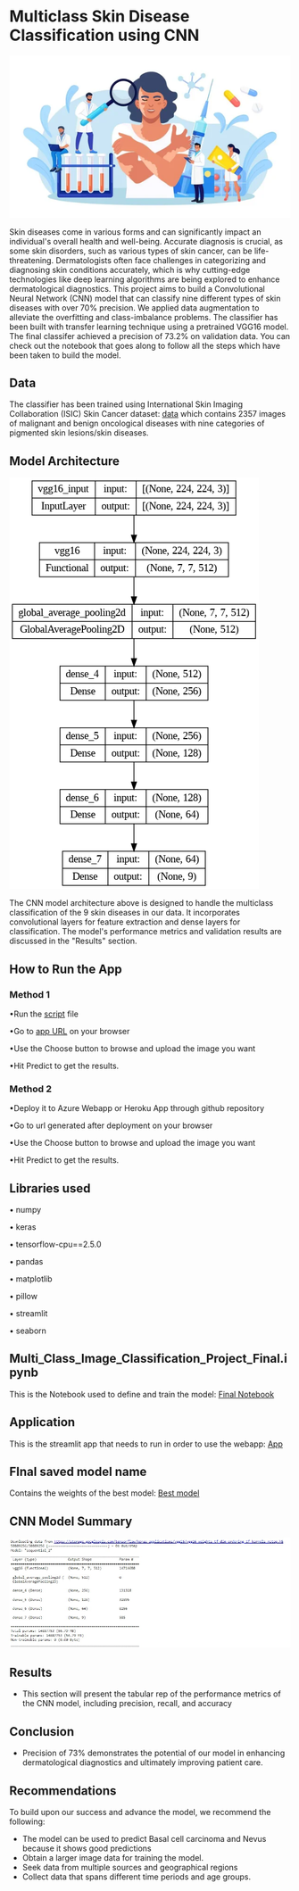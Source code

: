 # Multiclass Skin Disease Classification using CNN
![image](images/image1.jpg)

Skin diseases come in various forms and can significantly impact an individual's overall health and well-being. Accurate diagnosis is crucial, as some skin disorders, such as various types of skin cancer, can be life-threatening. Dermatologists often face challenges in categorizing and diagnosing skin conditions accurately, which is why cutting-edge technologies like deep learning algorithms are being explored to enhance dermatological diagnostics. This project aims to build a Convolutional Neural Network (CNN) model that can classify nine different types of skin diseases with over 70% precision.
We applied data augmentation to alleviate the overfitting and class-imbalance problems. The classifier has been built with transfer learning technique using a pretrained VGG16 model. The final classifer achieved a precision of 73.2% on validation data. You can check out the notebook that goes along to follow all the steps which have been taken to build the model.

## Data
The classifier has been trained using International Skin Imaging Collaboration (ISIC) Skin Cancer dataset: [data](data_cnn) which contains 2357 images of malignant and benign oncological diseases with nine categories of pigmented skin lesions/skin diseases.

## Model Architecture
![Architecture](images/image2.png)

The CNN model architecture above is designed to handle the multiclass classification of the 9 skin diseases in our data. It incorporates convolutional layers for feature extraction and dense layers for classification. The model's performance metrics and validation results are discussed in the "Results" section.

## How to Run the App
### Method 1
•Run the [script](skincondition.py) file

•Go to [app URL]() on your browser

•Use the Choose button to browse and upload the image you want

•Hit Predict to get the results.

### Method 2
•Deploy it to Azure Webapp or Heroku App through github repository

•Go to url generated after deployment on your browser

•Use the Choose button to browse and upload the image you want

•Hit Predict to get the results.

## Libraries used
• numpy

• keras

• tensorflow-cpu==2.5.0

• pandas

• matplotlib

• pillow

• streamlit

• seaborn

##  Multi_Class_Image_Classification_Project_Final.ipynb
This is the Notebook used to define and train the model: [Final Notebook]()

## Application
This is the streamlit app that needs to run in order to use the webapp: [App](skincondition.py)

## FInal saved model name
Contains the weights of the best model: [Best model]()

## CNN Model Summary
![Model Summary](images/image3.jpg)
  
## Results
* This section will present the tabular rep of the performance metrics of the CNN model, including precision, recall, and accuracy

## Conclusion
* Precision of 73% demonstrates the potential of our model in enhancing dermatological diagnostics and ultimately improving patient care.
  
## Recommendations
To build upon our success and advance the model, we recommend the following:
* The model can be used to predict Basal cell carcinoma and Nevus because it shows good predictions
* Obtain a larger image data for training the model.
* Seek data from multiple sources and geographical regions
* Collect data that spans different time periods and age groups.
  
